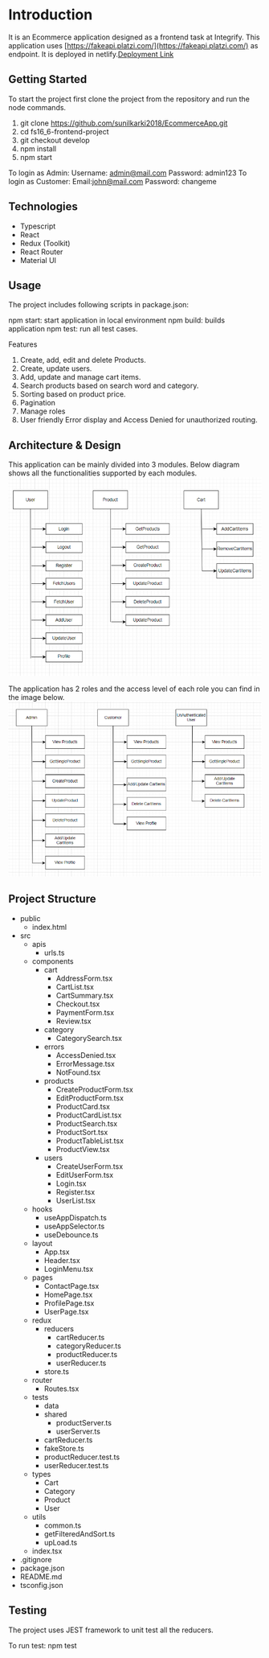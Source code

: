 # Introduction

It is an Ecommerce application designed as a frontend task at Integrify. This application uses [https://fakeapi.platzi.com/](https://fakeapi.platzi.com/) as endpoint. It is deployed in netlify.[Deployment Link](https://bucolic-semifreddo-2378d4.netlify.app/)

## Getting Started

To start the project first clone the project from the repository and run the node commands.

1. git clone https://github.com/sunilkarki2018/EcommerceApp.git
2. cd fs16_6-frontend-project
3. git checkout develop
4. npm install
5. npm start

To login as Admin:
Username: admin@mail.com
Password: admin123
To login as Customer:
Email:john@mail.com
Password: changeme

## Technologies

- Typescript
- React
- Redux (Toolkit)
- React Router
- Material UI

## Usage
The project includes following scripts in package.json:

npm start: start application in local environment
npm build: builds application
npm test: run all test cases.

Features

1. Create, add, edit and delete Products.
2. Create, update users.
3. Add, update and manage cart items.
4. Search products based on search word and category. 
5. Sorting based on product price.
6. Pagination
7. Manage roles
8. User friendly Error display and Access Denied for unauthorized routing.

## Architecture & Design

This application can be mainly divided into 3 modules. Below diagram shows all the functionalities supported by each modules.
![ModuleDiagram](ApplicationDiagram.png)

The application has 2 roles and the access level of each role you can find in the image below.
![Alt text](RoleDiagram-1.png)

## Project Structure

- public
  - index.html
- src
  - apis
    - urls.ts
  - components
    - cart
      - AddressForm.tsx
      - CartList.tsx
      - CartSummary.tsx
      - Checkout.tsx
      - PaymentForm.tsx
      - Review.tsx
    - category
      - CategorySearch.tsx
    - errors
      - AccessDenied.tsx
      - ErrorMessage.tsx
      - NotFound.tsx
    - products
      - CreateProductForm.tsx
      - EditProductForm.tsx
      - ProductCard.tsx
      - ProductCardList.tsx
      - ProductSearch.tsx
      - ProductSort.tsx
      - ProductTableList.tsx
      - ProductView.tsx
    - users
      - CreateUserForm.tsx
      - EditUserForm.tsx
      - Login.tsx
      - Register.tsx
      - UserList.tsx
  - hooks
    - useAppDispatch.ts
    - useAppSelector.ts
    - useDebounce.ts
  - layout
    - App.tsx
    - Header.tsx
    - LoginMenu.tsx
  - pages
    - ContactPage.tsx
    - HomePage.tsx
    - ProfilePage.tsx
    - UserPage.tsx
  - redux
    - reducers
      - cartReducer.ts
      - categoryReducer.ts
      - productReducer.ts
      - userReducer.ts
    - store.ts
  - router
    - Routes.tsx
  - tests
    - data
    - shared
      - productServer.ts
      - userServer.ts
    - cartReducer.ts
    - fakeStore.ts
    - productReducer.test.ts
    - userReducer.test.ts
  - types
    - Cart
    - Category
    - Product
    - User
  - utils
    - common.ts
    - getFilteredAndSort.ts
    - upLoad.ts
  - index.tsx 
- .gitignore
- package.json
- README.md
- tsconfig.json

## Testing

The project uses JEST framework to unit test all the reducers.

To run test: npm test
